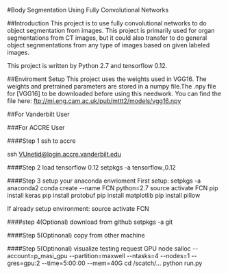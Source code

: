 #Body Segmentation Using Fully Convolutional Networks

##Introduction
This project is to use fully convolutional networks to do object segmentation from images. This project is primarily used for organ segmentations from CT images, but it could also transfer to do general object segnmentations from any type of images based on given labeled images.</br>


This project is written by Python 2.7 and tensorflow 0.12.</br>

##Enviroment Setup
This project uses the weights used in VGG16. The weights and pretrained parameters are stored in a numpy file.The .npy file for [VGG16] to be downloaded before using this needwork. You can find the file here: ftp://mi.eng.cam.ac.uk/pub/mttt2/models/vgg16.npy




##For Vanderbilt User


###For ACCRE User


####Step 1 ssh to accre

ssh VUnetid@login.accre.vanderbilt.edu

####Step 2 load tensorflow 0.12
setpkgs -a tensorflow_0.12

####Step 3 setup your anaconda envrioment
First setup:
setpkgs -a anaconda2
conda create --name FCN python=2.7
source activate FCN
pip install keras
pip install protobuf
pip install matplotlib
pip install pillow

If already setup environment:
source activate FCN


####step 4(Optional) download from github
setpkgs -a git


####Step 5(Optinonal) copy from other machine


####Step 5(Optinonal) visualize testing 
request GPU node
salloc --account=p_masi_gpu  --partition=maxwell --ntasks=4 --nodes=1 --gres=gpu:2 --time=5:00:00 --mem=40G
cd /scatch/...
python run.py



